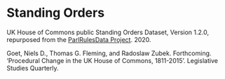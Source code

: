 # Standing Orders

UK House of Commons public Standing Orders Dataset, Version 1.2.0, repurposed from the [ParlRulesData Project](https://parlrulesdata.org/). 2020.

Goet, Niels D., Thomas G. Fleming, and Radoslaw Zubek. Forthcoming. ‘Procedural Change in the UK House of Commons, 1811-2015’. Legislative Studies Quarterly.